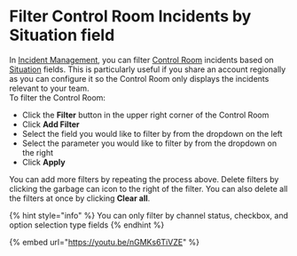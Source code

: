 # Filter Control Room Incidents by Situation field

In [Incident Management](../getting-started.md), you can filter [Control Room](./) incidents based on [Situation](../situation/) fields. This is particularly useful if you share an account regionally as you can configure it so the Control Room only displays the incidents relevant to your team.   
To filter the Control Room:

* Click the **Filter** button in the upper right corner of the Control Room
* Click **Add Filter**
* Select the field you would like to filter by from the dropdown on the left
* Select the parameter you would like to filter by from the dropdown on the right
* Click **Apply**

You can add more filters by repeating the process above. Delete filters by clicking the garbage can icon to the right of the filter. You can also delete all the filters at once by clicking **Clear all**. 

{% hint style="info" %}
You can only filter by channel status, checkbox, and option selection type fields
{% endhint %}

{% embed url="https://youtu.be/nGMKs6TiVZE" %}



